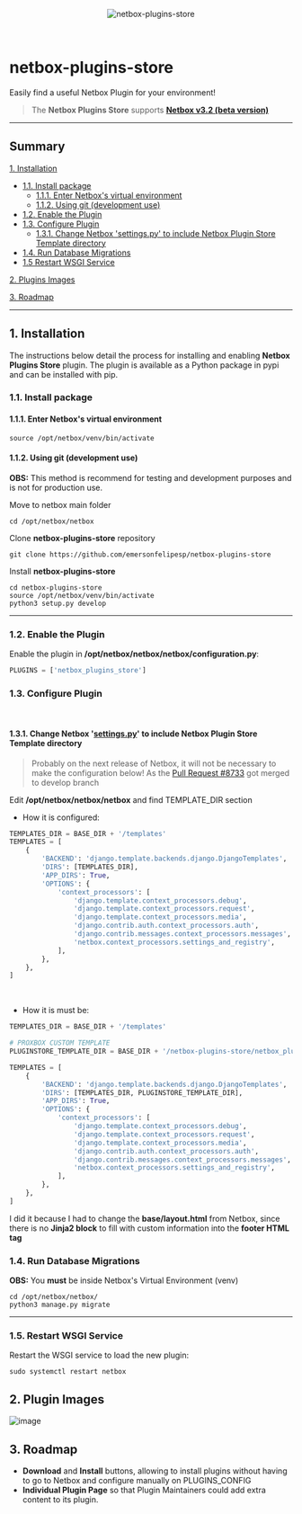 
<div align=center>
  
![netbox-plugins-store](https://user-images.githubusercontent.com/24397251/158641627-7c57aa11-aa3b-4ee4-960b-87eafc314535.png)
</div>

<br>

# netbox-plugins-store
Easily find a useful Netbox Plugin for your environment!
> The **Netbox Plugins Store** supports **[Netbox v3.2 (beta version)](https://github.com/netbox-community/netbox/releases/tag/v3.2-beta2)**
---

## Summary
[1. Installation](#1-installation)
- [1.1. Install package](#11-install-package)
  - [1.1.1. Enter Netbox's virtual environment](#111-enter-netboxs-virtual-environment)
  - [1.1.2. Using git (development use)](#112-using-git-development-use)
- [1.2. Enable the Plugin](#12-enable-the-plugin)
- [1.3. Configure Plugin](#13-configure-plugin)
  - [1.3.1. Change Netbox 'settings.py' to include Netbox Plugin Store Template directory](#131-change-netbox-settingspy-to-include-netbox-plugin-store-template-directory)
- [1.4. Run Database Migrations](#14-run-database-migrations)
- [1.5 Restart WSGI Service](#15-restart-wsgi-service)

[2. Plugins Images](#2-plugin-images)

[3. Roadmap](#3-roadmap)

---

## 1. Installation

The instructions below detail the process for installing and enabling **Netbox Plugins Store** plugin.
The plugin is available as a Python package in pypi and can be installed with pip.

### 1.1. Install package

#### 1.1.1. Enter Netbox's virtual environment
```
source /opt/netbox/venv/bin/activate
```

#### 1.1.2. Using git (development use)
**OBS:** This method is recommend for testing and development purposes and is not for production use.

Move to netbox main folder
```
cd /opt/netbox/netbox
```

Clone **netbox-plugins-store** repository
```
git clone https://github.com/emersonfelipesp/netbox-plugins-store
```

Install **netbox-plugins-store**
```
cd netbox-plugins-store
source /opt/netbox/venv/bin/activate
python3 setup.py develop
```

---

### 1.2. Enable the Plugin

Enable the plugin in **/opt/netbox/netbox/netbox/configuration.py**:
```python
PLUGINS = ['netbox_plugins_store']
```

### 1.3. Configure Plugin

<br>

#### 1.3.1. Change Netbox '**[settings.py](https://github.com/netbox-community/netbox/blob/develop/netbox/netbox/settings.py)**' to include Netbox Plugin Store Template directory

> Probably on the next release of Netbox, it will not be necessary to make the configuration below! As the [Pull Request #8733](https://github.com/netbox-community/netbox/pull/8734) got merged to develop branch

Edit **/opt/netbox/netbox/netbox** and find TEMPLATE_DIR section

- How it is configured:
```python
TEMPLATES_DIR = BASE_DIR + '/templates'
TEMPLATES = [
    {
        'BACKEND': 'django.template.backends.django.DjangoTemplates',
        'DIRS': [TEMPLATES_DIR],
        'APP_DIRS': True,
        'OPTIONS': {
            'context_processors': [
                'django.template.context_processors.debug',
                'django.template.context_processors.request',
                'django.template.context_processors.media',
                'django.contrib.auth.context_processors.auth',
                'django.contrib.messages.context_processors.messages',
                'netbox.context_processors.settings_and_registry',
            ],
        },
    },
]
```

<br>

- How it is must be:
```python
TEMPLATES_DIR = BASE_DIR + '/templates'

# PROXBOX CUSTOM TEMPLATE
PLUGINSTORE_TEMPLATE_DIR = BASE_DIR + '/netbox-plugins-store/netbox_plugins_store/templates/netbox_plugins_store'

TEMPLATES = [
    {
        'BACKEND': 'django.template.backends.django.DjangoTemplates',
        'DIRS': [TEMPLATES_DIR, PLUGINSTORE_TEMPLATE_DIR],
        'APP_DIRS': True,
        'OPTIONS': {
            'context_processors': [
                'django.template.context_processors.debug',
                'django.template.context_processors.request',
                'django.template.context_processors.media',
                'django.contrib.auth.context_processors.auth',
                'django.contrib.messages.context_processors.messages',
                'netbox.context_processors.settings_and_registry',
            ],
        },
    },
]
```
I did it because I had to change the **base/layout.html** from Netbox, since there is no **Jinja2 block** to fill with custom information into the **footer HTML tag**

### 1.4. Run Database Migrations
**OBS:** You **must** be inside Netbox's Virtual Environment (venv)
```
cd /opt/netbox/netbox/
python3 manage.py migrate
```



---

### 1.5. Restart WSGI Service

Restart the WSGI service to load the new plugin:
```
sudo systemctl restart netbox
```

## 2. Plugin Images
![image](https://user-images.githubusercontent.com/24397251/158582710-9ce597f4-d051-4381-8e27-96db1dc50c61.png)

## 3. Roadmap
- **Download** and **Install** buttons, allowing to install plugins without having to go to Netbox and configure manually on PLUGINS_CONFIG
- **Individual Plugin Page** so that Plugin Maintainers could add extra content to its plugin.

